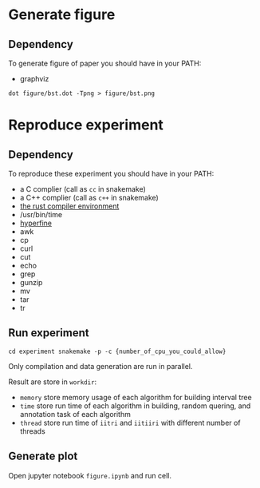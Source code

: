 # Generate figure

## Dependency

To generate figure of paper you should have in your PATH:
- graphviz

```
dot figure/bst.dot -Tpng > figure/bst.png
```

# Reproduce experiment

## Dependency

To reproduce these experiment you should have in your PATH:
- a C complier (call as `cc` in snakemake)
- a C++ complier (call as `c++` in snakemake)
- [the rust compiler environment](https://rustup.rs/)
- /usr/bin/time
- [hyperfine](https://github.com/sharkdp/hyperfine)
- awk
- cp
- curl
- cut
- echo
- grep
- gunzip
- mv
- tar
- tr

## Run experiment

``
cd experiment
snakemake -p -c {number_of_cpu_you_could_allow}
``

Only compilation and data generation are run in parallel.

Result are store in `workdir`:
- `memory` store memory usage of each algorithm for building interval tree
- `time` store run time of each algorithm in building, random quering, and annotation task of each algorithm
- `thread` store run time of `iitri` and `iitiiri` with different number of threads

## Generate plot

Open jupyter notebook `figure.ipynb` and run cell.
